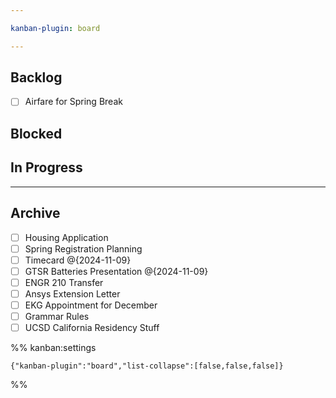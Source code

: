 ```yaml
---

kanban-plugin: board

---
```


## Backlog

- [ ] Airfare for Spring Break


## Blocked



## In Progress



***

## Archive

- [ ] Housing Application
- [ ] Spring Registration Planning
- [ ] Timecard @{2024-11-09}
- [ ] GTSR Batteries Presentation @{2024-11-09}
- [ ] ENGR 210 Transfer
- [ ] Ansys Extension Letter
- [ ] EKG Appointment for December
- [ ] Grammar Rules
- [ ] UCSD California Residency Stuff

%% kanban:settings
```
{"kanban-plugin":"board","list-collapse":[false,false,false]}
```
%%